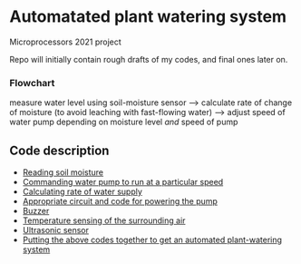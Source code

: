 # Automatated plant watering system

Microprocessors 2021 project

Repo will initially contain rough drafts of my codes, and final ones later on.

### Flowchart

measure water level using soil-moisture sensor  -->  calculate rate of change of moisture (to avoid leaching with fast-flowing water)  -->  adjust speed of water pump depending on moisture level *and* speed of pump

## Code description
- [Reading soil moisture](https://github.com/jaiisrani/Automatated_plant_watering/tree/main/Read_soil_moisture)
- [Commanding water pump to run at a particular speed](https://github.com/jaiisrani/Automatated_plant_watering/tree/main/Command_pump)
- [Calculating rate of water supply](https://github.com/jaiisrani/Automatated_plant_watering/tree/main/Moisture_rate)
- [Appropriate circuit and code for powering the pump](https://github.com/jaiisrani/Automatated_plant_watering/tree/main/Power_pump)
- [Buzzer](https://github.com/jaiisrani/Automatated_plant_watering/tree/main/Buzzer)
- [Temperature sensing of the surrounding air](https://github.com/jaiisrani/Automatated_plant_watering/tree/main/Temperature_sensor)
- [Ultrasonic sensor](https://github.com/jaiisrani/Automatated_plant_watering/tree/main/Ultrasonic_sensor)
- [Putting the above codes together to get an automated plant-watering system](https://github.com/jaiisrani/Automatated_plant_watering/tree/main/Automated_plant_watering)
